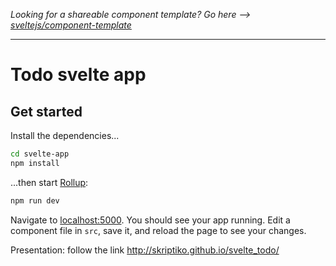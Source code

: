 *Looking for a shareable component template? Go here --> [sveltejs/component-template](https://github.com/sveltejs/component-template)*

---

# Todo svelte app

## Get started

Install the dependencies...

```bash
cd svelte-app
npm install
```

...then start [Rollup](https://rollupjs.org):

```bash
npm run dev
```

Navigate to [localhost:5000](http://localhost:5000). You should see your app running. Edit a component file in `src`, save it, and reload the page to see your changes.

Presentation: follow the link http://skriptiko.github.io/svelte_todo/
